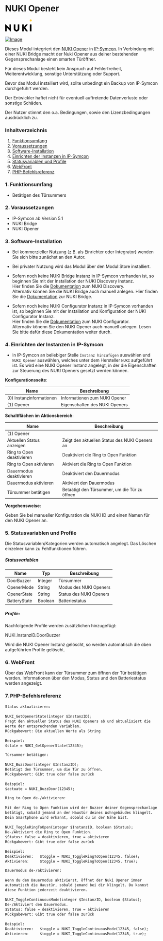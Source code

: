 # NUKI Opener

[![Image](../imgs/NUKI_Logo.png)](https://nuki.io/de/)  

[![Image](../imgs/NUKI_Opener.png)]()  

Dieses Modul integriert den [NUKI Opener](https://nuki.io/de/opener) in [IP-Symcon](https://www.symcon.de). 
In Verbindung mit einer NUKI Bridge macht der Nuki Opener aus deiner bestehenden Gegensprechanlage einen smarten Türöffner.  

Für dieses Modul besteht kein Anspruch auf Fehlerfreiheit, Weiterentwicklung, sonstige Unterstützung oder Support.

Bevor das Modul installiert wird, sollte unbedingt ein Backup von IP-Symcon durchgeführt werden.

Der Entwickler haftet nicht für eventuell auftretende Datenverluste oder sonstige Schäden.

Der Nutzer stimmt den o.a. Bedingungen, sowie den Lizenzbedingungen ausdrücklich zu.

### Inhaltverzeichnis

1. [Funktionsumfang](#1-funktionsumfang)
2. [Voraussetzungen](#2-voraussetzungen)
3. [Software-Installation](#3-software-installation)
4. [Einrichten der Instanzen in IP-Symcon](#4-einrichten-der-instanzen-in-ip-symcon)
5. [Statusvariablen und Profile](#5-statusvariablen-und-profile)
6. [WebFront](#6-webfront)
7. [PHP-Befehlsreferenz](#7-php-befehlsreferenz)

### 1. Funktionsumfang

* Betätigen des Türsummers

### 2. Voraussetzungen

- IP-Symcon ab Version 5.1
- NUKI Bridge
- NUKI Opener

### 3. Software-Installation

- Bei kommerzieller Nutzung (z.B. als Einrichter oder Integrator) wenden Sie sich bitte zunächst an den Autor.
  
- Bei privater Nutzung wird das Modul über den Modul Store installiert.

- Sofern noch keine NUKI Bridge Instanz in IP-Symcon vorhanden ist, so beginnen Sie mit der Installation der NUKI Discovery Instanz.  
Hier finden Sie die [Dokumentation](../Discovery) zum NUKI Discovery.  
Alternativ können Sie die NUKI Bridge auch manuell anlegen. Hier finden Sie die [Dokumentation](../Bridge) zur NUKI Bridge.

- Sofern noch keine NUKI Configurator Instanz in IP-Symcon vorhanden ist, so beginnen Sie mit der Installation und Konfiguration der NUKI Configurator Instanz.  
Hier finden Sie die [Dokumentation](../Configurator) zum NUKI Configurator.  
Alternativ könenn Sie den NUKI Opener auch manuell anlegen. Lesen Sie bitte dafür diese Dokumentation weiter durch.

### 4. Einrichten der Instanzen in IP-Symcon

- In IP-Symcon an beliebiger Stelle `Instanz hinzufügen` auswählen und `NUKI Opener` auswählen, welches unter dem Hersteller `NUKI` aufgeführt ist. Es wird eine NUKI Opener Instanz angelegt, in der die Eigenschaften zur Steuerung des NUKI Openers gesetzt werden können.

__Konfigurationsseite__:

Name                                | Beschreibung
----------------------------------- | ------------------------------
(0) Instanzinformationen            | Informationen zum NUKI Opener
(1) Opener                          | Eigenschaften des NUKI Openers

__Schaltflächen im Aktionsbereich__:

Name                                | Beschreibung
----------------------------------- | ----------------------------------------------
(1) Opener                          | 
Aktuellen Status anzeigen           | Zeigt den aktuellen Status des NUKI Openers an
Ring to Open deaktivieren           | Deaktiviert die Ring to Open Funktion
Ring to Open aktivieren             | Aktiviert die Ring to Open Funktion
Dauermodus deaktivieren             | Deaktiviert den Dauermodus
Dauermodus aktivieren               | Aktiviert den Dauermodus
Türsummer betätigen                 | Betaätigt den Türsummer, um die Tür zu öffnen

__Vorgehensweise__:  

Geben Sie bei manueller Konfiguration die NUKI ID und einen Namen für den NUKI Opener an. 

### 5. Statusvariablen und Profile

Die Statusvariablen/Kategorien werden automatisch angelegt. Das Löschen einzelner kann zu Fehlfunktionen führen.

##### Statusvariablen

Name                    | Typ       | Beschreibung
----------------------- | --------- | ----------------
DoorBuzzer              | Integer   | Türsummer
OpenerMode              | String    | Modus des NUKI Openers
OpenerState             | String    | Status des NUKI Openers
BatteryState            | Boolean   | Batteriestatus

##### Profile:

Nachfolgende Profile werden zusätzlichen hinzugefügt:

NUKI.InstanzID.DoorBuzzer

Wird die NUKI Opener Instanz gelöscht, so werden automatisch die oben aufgeführten Profile gelöscht.

### 6. WebFront

Über das WebFront kann der Türsummer zum öffnen der Tür betätigen werden. Informationen über den Modus, Status und den Batteriestatus werden angezeigt.
 
### 7. PHP-Befehlsreferenz

```text
Status aktualisieren:  

NUKI_GetOpenerState(integer $InstanzID);  
Fragt den aktuellen Status des NUKI Openers ab und aktualisiert die Werte der entsprechenden Variablen.  
Rückgabewert: Die aktuellen Werte als String  

Beispiel:  
$state = NUKI_GetOpenerState(12345);
```

```text
Türsummer betätigen:  

NUKI_BuzzDoor(integer $InstanzID);  
Betätigt den Türsummer, um die Tür zu öffnen.  
Rückgabewert: Gibt true oder false zurück  

Beispiel:  
$actuate = NUKI_BuzzDoor(12345);
```  

```text
Ring to Open de-/aktivieren:  

Mit der Ring to Open Funktion wird der Buzzer deiner Gegensprechanlage betätigt, sobald jemand an der Haustür deines Wohngebäudes klingelt. Dein Smartphone wird erkannt, sobald du in der Nähe bist.  

NUKI_ToggleRingToOpen(integer $InstanzID, boolean $Status);  
De-/Aktiviert die Ring to Open Funktion.
$Status: false = deaktivieren, true = aktivieren    
Rückgabewert: Gibt true oder false zurück  

Beispiel:  
Deaktivieren:   $toggle = NUKI_ToggleRingToOpen(12345, false);
Aktivieren:     $toggle = NUKI_ToggleRingToOpen(12345, true);
```  

```text
Dauermodus de-/aktivieren:  

Wenn du den Dauermodus aktivierst, öffnet der Nuki Opener immer automatisch die Haustür, sobald jemand bei dir klingelt. Du kannst diese Funktion jederzeit deaktivieren.  

NUKI_ToggleContinuousMode(integer $InstanzID, boolean $Status);  
De-/Aktiviert den Dauermodus.
$Status: false = deaktivieren, true = aktivieren    
Rückgabewert: Gibt true oder false zurück  

Beispiel:  
Deaktivieren:   $toggle = NUKI_ToggleContinuousMode(12345, false);
Aktivieren:     $toggle = NUKI_ToggleContinuousMode(12345, true);
``` 